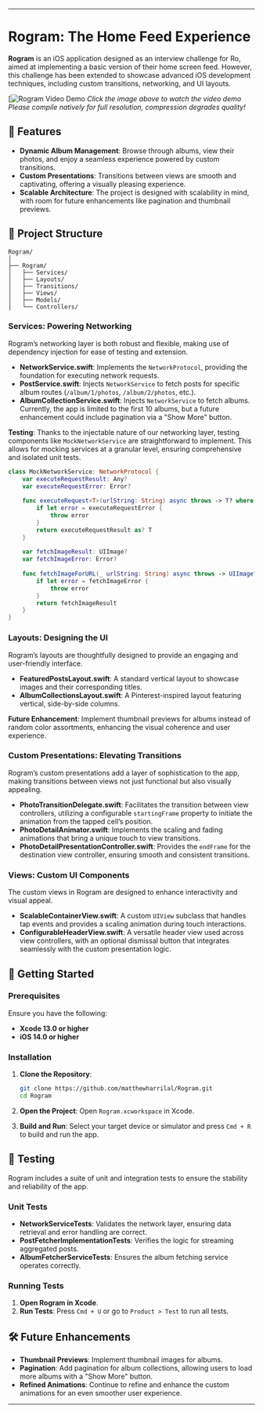 
---

# Rogram: The Home Feed Experience

**Rogram** is an iOS application designed as an interview challenge for Ro, aimed at implementing a basic version of their home screen feed. However, this challenge has been extended to showcase advanced iOS development techniques, including custom transitions, networking, and UI layouts.

[![Rogram Video Demo](https://github.com/user-attachments/assets/60d370bd-4cfb-4be2-8d04-2dc6f094d3a0)
*Click the image above to watch the video demo*
*Please compile natively for full resolution, compression degrades quality!*


## 🌟 Features

- **Dynamic Album Management**: Browse through albums, view their photos, and enjoy a seamless experience powered by custom transitions.
- **Custom Presentations**: Transitions between views are smooth and captivating, offering a visually pleasing experience.
- **Scalable Architecture**: The project is designed with scalability in mind, with room for future enhancements like pagination and thumbnail previews.

## 📂 Project Structure

```
Rogram/
│
├── Rogram/
│   ├── Services/
│   ├── Layouts/
│   ├── Transitions/
│   ├── Views/
│   ├── Models/
│   └── Controllers/
```

### Services: Powering Networking

Rogram’s networking layer is both robust and flexible, making use of dependency injection for ease of testing and extension.

- **NetworkService.swift**: Implements the `NetworkProtocol`, providing the foundation for executing network requests.
- **PostService.swift**: Injects `NetworkService` to fetch posts for specific album routes (`/album/1/photos`, `/album/2/photos`, etc.).
- **AlbumCollectionService.swift**: Injects `NetworkService` to fetch albums. Currently, the app is limited to the first 10 albums, but a future enhancement could include pagination via a "Show More" button.

**Testing**: Thanks to the injectable nature of our networking layer, testing components like `MockNetworkService` are straightforward to implement. This allows for mocking services at a granular level, ensuring comprehensive and isolated unit tests.

```swift
class MockNetworkService: NetworkProtocol {
    var executeRequestResult: Any?
    var executeRequestError: Error?
    
    func executeRequest<T>(urlString: String) async throws -> T? where T: Decodable {
        if let error = executeRequestError {
            throw error
        }
        return executeRequestResult as? T
    }
    
    var fetchImageResult: UIImage?
    var fetchImageError: Error?
    
    func fetchImageForURL(_ urlString: String) async throws -> UIImage? {
        if let error = fetchImageError {
            throw error
        }
        return fetchImageResult
    }
}
```

### Layouts: Designing the UI

Rogram’s layouts are thoughtfully designed to provide an engaging and user-friendly interface.

- **FeaturedPostsLayout.swift**: A standard vertical layout to showcase images and their corresponding titles.
- **AlbumCollectionsLayout.swift**: A Pinterest-inspired layout featuring vertical, side-by-side columns.

**Future Enhancement**: Implement thumbnail previews for albums instead of random color assortments, enhancing the visual coherence and user experience.

### Custom Presentations: Elevating Transitions

Rogram’s custom presentations add a layer of sophistication to the app, making transitions between views not just functional but also visually appealing.

- **PhotoTransitionDelegate.swift**: Facilitates the transition between view controllers, utilizing a configurable `startingFrame` property to initiate the animation from the tapped cell’s position.
- **PhotoDetailAnimator.swift**: Implements the scaling and fading animations that bring a unique touch to view transitions.
- **PhotoDetailPresentationController.swift**: Provides the `endFrame` for the destination view controller, ensuring smooth and consistent transitions.

### Views: Custom UI Components

The custom views in Rogram are designed to enhance interactivity and visual appeal.

- **ScalableContainerView.swift**: A custom `UIView` subclass that handles tap events and provides a scaling animation during touch interactions.
- **ConfigurableHeaderView.swift**: A versatile header view used across view controllers, with an optional dismissal button that integrates seamlessly with the custom presentation logic.

## 🚀 Getting Started

### Prerequisites

Ensure you have the following:

- **Xcode 13.0 or higher**
- **iOS 14.0 or higher**

### Installation

1. **Clone the Repository**:
   ```bash
   git clone https://github.com/matthewharrilal/Rogram.git
   cd Rogram
   ```

2. **Open the Project**:
   Open `Rogram.xcworkspace` in Xcode.

3. **Build and Run**:
   Select your target device or simulator and press `Cmd + R` to build and run the app.

## 🧪 Testing

Rogram includes a suite of unit and integration tests to ensure the stability and reliability of the app.

### Unit Tests

- **NetworkServiceTests**: Validates the network layer, ensuring data retrieval and error handling are correct.
- **PostFetcherImplementationTests**: Verifies the logic for streaming aggregated posts.
- **AlbumFetcherServiceTests**: Ensures the album fetching service operates correctly.

### Running Tests

1. **Open Rogram in Xcode**.
2. **Run Tests**: Press `Cmd + U` or go to `Product > Test` to run all tests.

## 🛠️ Future Enhancements

- **Thumbnail Previews**: Implement thumbnail images for albums.
- **Pagination**: Add pagination for album collections, allowing users to load more albums with a "Show More" button.
- **Refined Animations**: Continue to refine and enhance the custom animations for an even smoother user experience.

---
